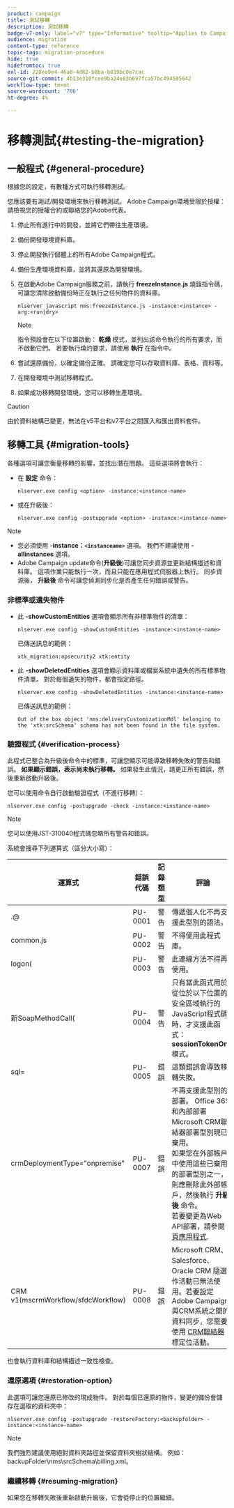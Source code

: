 ```yaml
---
product: campaign
title: 測試移轉
description: 測試移轉
badge-v7-only: label="v7" type="Informative" tooltip="Applies to Campaign Classic v7 only"
audience: migration
content-type: reference
topic-tags: migration-procedure
hide: true
hidefromtoc: true
exl-id: 228ee9e4-46a0-4d82-b8ba-b019bc0e7cac
source-git-commit: 4b13e310fcee9ba24e83b697fca57bc494505642
workflow-type: tm+mt
source-wordcount: '706'
ht-degree: 4%

---
```


# 移轉測試{#testing-the-migration}



## 一般程式 {#general-procedure}

根據您的設定，有數種方式可執行移轉測試。

您應該要有測試/開發環境來執行移轉測試。 Adobe Campaign環境受限於授權：請檢視您的授權合約或聯絡您的Adobe代表。

1. 停止所有進行中的開發，並將它們帶往生產環境。
1. 備份開發環境資料庫。
1. 停止開發執行個體上的所有Adobe Campaign程式。
1. 備份生產環境資料庫，並將其還原為開發環境。
1. 在啟動Adobe Campaign服務之前，請執行 **freezeInstance.js** 燒錄指令碼，可讓您清除啟動備份時正在執行之任何物件的資料庫。

   ```
   nlserver javascript nms:freezeInstance.js -instance:<instance> -arg:<run|dry>
   ```

   >[!NOTE]
   >
   >指令預設會在以下位置啟動： **乾燥** 模式，並列出該命令執行的所有要求，而不啟動它們。 若要執行燒灼要求，請使用 **執行** 在指令中。

1. 嘗試還原備份，以確定備份正確。 請確定您可以存取資料庫、表格、資料等。
1. 在開發環境中測試移轉程式。
1. 如果成功移轉開發環境，您可以移轉生產環境。

>[!CAUTION]
>
>由於資料結構已變更，無法在v5平台和v7平台之間匯入和匯出資料套件。


## 移轉工具 {#migration-tools}

各種選項可讓您衡量移轉的影響，並找出潛在問題。 這些選項將會執行：

* 在 **設定** 命令：

   ```
   nlserver.exe config <option> -instance:<instance-name>
   ```

* 或在升級後：

   ```
   nlserver.exe config -postupgrade <option> -instance:<instance-name>
   ```

>[!NOTE]
>
>* 您必須使用 **-instance：`<instanceame>`** 選項。 我們不建議使用 **-allinstances** 選項。
>* Adobe Campaign update命令(**升級後**)可讓您同步資源並更新結構描述和資料庫。 這項作業只能執行一次，而且只能在應用程式伺服器上執行。 同步資源後， **升級後** 命令可讓您偵測同步化是否產生任何錯誤或警告。


### 非標準或遺失物件

* 此 **-showCustomEntities** 選項會顯示所有非標準物件的清單：

   ```
   nlserver.exe config -showCustomEntities -instance:<instance-name>
   ```

   已傳送訊息的範例：

   ```
   xtk_migration:opsecurity2 xtk:entity
   ```

* 此 **-showDeletedEntities** 選項會顯示資料庫或檔案系統中遺失的所有標準物件清單。 對於每個遺失的物件，都會指定路徑。

   ```
   nlserver.exe config -showDeletedEntities -instance:<instance-name>
   ```

   已傳送訊息的範例：

   ```
   Out of the box object 'nms:deliveryCustomizationMdl' belonging to the 'xtk:srcSchema' schema has not been found in the file system.
   ```

### 驗證程式 {#verification-process}

此程式已整合為升級後命令中的標準，可讓您顯示可能導致移轉失敗的警告和錯誤。 **如果顯示錯誤，表示尚未執行移轉。** 如果發生此情況，請更正所有錯誤，然後重新啟動升級後。

您可以使用命令自行啟動驗證程式（不進行移轉）：

```
nlserver.exe config -postupgrade -check -instance:<instance-name>
```

>[!NOTE]
>
>您可以使用JST-310040程式碼忽略所有警告和錯誤。

系統會搜尋下列運算式（區分大小寫）：

<table> 
 <thead> 
  <tr> 
   <th> 運算式<br /> </th> 
   <th> 錯誤代碼<br /> </th> 
   <th> 記錄類型<br /> </th> 
   <th> 評論<br /> </th> 
  </tr> 
 </thead> 
 <tbody> 
  <tr> 
   <td> .@<br /> </td> 
   <td> PU-0001<br /> </td> 
   <td> 警告<br /> </td> 
   <td> 傳遞個人化不再支援此型別的語法。 <br /> </td> 
  </tr> 
  <tr> 
   <td> common.js<br /> </td> 
   <td> PU-0002<br /> </td> 
   <td> 警告<br /> </td> 
   <td> 不得使用此程式庫。<br /> </td> 
  </tr> 
  <tr> 
   <td> logon(<br /> </td> 
   <td> PU-0003<br /> </td> 
   <td> 警告<br /> </td> 
   <td> 此連線方法不得再使用。<br /> </td> 
  </tr> 
  <tr> 
   <td> 新SoapMethodCall(<br /> </td> 
   <td> PU-0004<br /> </td> 
   <td> 警告<br /> </td> 
   <td> 只有當此函式用於從位於以下位置的安全區域執行的JavaScript程式碼時，才支援此函式： <strong>sessionTokenOnly</strong> 模式。<br /> </td> 
  </tr> 
  <tr> 
   <td> sql=<br /> </td> 
   <td> PU-0005<br /> </td> 
   <td> 錯誤<br /> </td> 
   <td> 這類錯誤會導致移轉失敗。<br /> </td> 
  </tr> 
  <tr> 
   <td> crmDeploymentType="onpremise"<br /> </td> 
   <td> PU-0007<br /> </td> 
   <td> 錯誤<br /> </td> 
   <td> 不再支援此型別的部署。 Office 365和內部部署Microsoft CRM聯結器部署型別現已棄用。 
   </br>如果您在外部帳戶中使用這些已棄用的部署型別之一，則應刪除此外部帳戶，然後執行 <b>升級後</b> 命令。 
   </br>若要變更為Web API部署，請參閱 <a href="../../platform/using/crm-ms-dynamics.md#configure-acc-for-microsoft" target="_blank">網頁應用程式</a>.<br /> </td>
  </tr> 
  <tr> 
   <td> CRM v1(mscrmWorkflow/sfdcWorkflow)<br /> </td> 
   <td> PU-0008<br /> </td> 
   <td> 錯誤<br /> </td> 
   <td> Microsoft CRM、Salesforce、Oracle CRM 隨選動作活動已無法使用。若要設定Adobe Campaign與CRM系統之間的資料同步，您需要使用 <a href="../../workflow/using/crm-connector.md" target="_blank">CRM聯結器</a> 目標定位活動。<br /> </td>
  </tr> 
 </tbody> 
</table>

也會執行資料庫和結構描述一致性檢查。

### 還原選項 {#restoration-option}

此選項可讓您還原已修改的現成物件。 對於每個已還原的物件，變更的備份會儲存在選取的資料夾中：

```
nlserver.exe config -postupgrade -restoreFactory:<backupfolder> -instance:<instance-name>
```

>[!NOTE]
>
>我們強烈建議使用絕對資料夾路徑並保留資料夾樹狀結構。 例如： backupFolder\nms\srcSchema\billing.xml。

### 繼續移轉 {#resuming-migration}

如果您在移轉失敗後重新啟動升級後，它會從停止的位置繼續。
